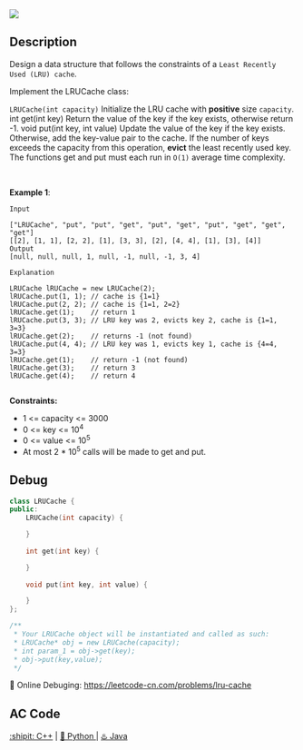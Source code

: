 <img src="https://img.shields.io/static/v1.svg?style=for-the-badge&label=difficulty&message=easy&color=green"/>

## Description

Design a data structure that follows the constraints of a ``Least Recently Used (LRU) cache``.

Implement the LRUCache class:

``LRUCache(int capacity)`` Initialize the LRU cache with <strong>positive</strong> size ``capacity``.
int get(int key) Return the value of the key if the key exists, otherwise return -1.
void put(int key, int value) Update the value of the key if the key exists. Otherwise, add the key-value pair to the cache. If the number of keys exceeds the capacity from this operation, <strong>evict</strong> the least recently used key.
The functions get and put must each run in ``O(1)`` average time complexity.

 

<strong>Example 1</strong>:
```
Input

["LRUCache", "put", "put", "get", "put", "get", "put", "get", "get", "get"]
[[2], [1, 1], [2, 2], [1], [3, 3], [2], [4, 4], [1], [3], [4]]
Output
[null, null, null, 1, null, -1, null, -1, 3, 4]

Explanation

LRUCache lRUCache = new LRUCache(2);
lRUCache.put(1, 1); // cache is {1=1}
lRUCache.put(2, 2); // cache is {1=1, 2=2}
lRUCache.get(1);    // return 1
lRUCache.put(3, 3); // LRU key was 2, evicts key 2, cache is {1=1, 3=3}
lRUCache.get(2);    // returns -1 (not found)
lRUCache.put(4, 4); // LRU key was 1, evicts key 1, cache is {4=4, 3=3}
lRUCache.get(1);    // return -1 (not found)
lRUCache.get(3);    // return 3
lRUCache.get(4);    // return 4
 
```

<strong>Constraints:</strong>

- 1 <= capacity <= 3000
- 0 <= key <= 10<sup>4</sup>
- 0 <= value <= 10<sup>5</sup>
- At most 2 * 10<sup>5</sup> calls will be made to get and put.


## Debug
```cpp
class LRUCache {
public:
    LRUCache(int capacity) {

    }
    
    int get(int key) {

    }
    
    void put(int key, int value) {

    }
};

/**
 * Your LRUCache object will be instantiated and called as such:
 * LRUCache* obj = new LRUCache(capacity);
 * int param_1 = obj->get(key);
 * obj->put(key,value);
 */
```

🐛 Online Debuging: https://leetcode-cn.com/problems/lru-cache

## AC Code
<div>
  <a href="https://github.com/Charmve/LeetCode4FLAG/tree/main/146.%20LRU%20Cache/146_lru-cache.cpp">:shipit: C++</a> | 
  <a href="https://github.com/Charmve/LeetCode4FLAG/tree/main/146.%20LRU%20Cache/146_lru-cache.py">🐍 Python </a> | 
  <a href="https://github.com/Charmve/LeetCode4FLAG/tree/main/146.%20LRU%20Cache/146_lru-cache.java">♨️ Java </a>
</div>
